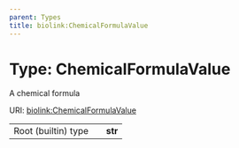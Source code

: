```yaml
---
parent: Types
title: biolink:ChemicalFormulaValue
---
```


# Type: ChemicalFormulaValue


A chemical formula

URI: [biolink:ChemicalFormulaValue](https://w3id.org/biolink/vocab/ChemicalFormulaValue)

|  |  |  |
| --- | --- | --- |
| Root (builtin) type | | **str** |
